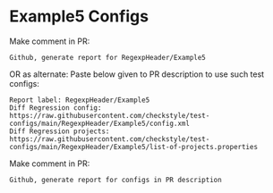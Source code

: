 # Example5 Configs
Make comment in PR:
```
Github, generate report for RegexpHeader/Example5
```
OR as alternate:
Paste below given to PR description to use such test configs:
```
Report label: RegexpHeader/Example5
Diff Regression config: https://raw.githubusercontent.com/checkstyle/test-configs/main/RegexpHeader/Example5/config.xml
Diff Regression projects: https://raw.githubusercontent.com/checkstyle/test-configs/main/RegexpHeader/Example5/list-of-projects.properties
```
Make comment in PR:
```
Github, generate report for configs in PR description
```
